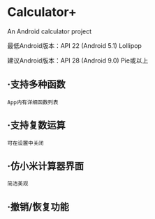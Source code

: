 # Calculator+
An Android calculator project

最低Android版本：API 22 (Android 5.1) Lollipop

建议Android版本：API 28 (Android 9.0) Pie或以上
## ·支持多种函数
	App内有详细函数列表
## ·支持复数运算
	可在设置中关闭
## ·仿小米计算器界面
	简洁美观
## ·撤销/恢复功能
